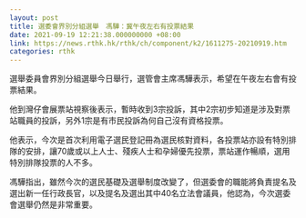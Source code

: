 ```yaml
---
layout: post
title: 選委會界別分組選舉　馮驊：冀午夜左右有投票結果
date: 2021-09-19 12:21:38.000000000 +08:00
link: https://news.rthk.hk/rthk/ch/component/k2/1611275-20210919.htm
categories: rthk
---
```


選舉委員會界別分組選舉今日舉行，選管會主席馮驊表示，希望在午夜左右會有投票結果。

他到灣仔會展票站視察後表示，暫時收到3宗投訴，其中2宗初步知道是涉及對票站職員的投訴，另外1宗是有市民投訴為何自己沒有資格投票。

他表示，今次是首次利用電子選民登記冊為選民核對資料，各投票站亦設有特別排隊的安排，讓70歲或以上人士、殘疾人士和孕婦優先投票，票站運作暢順，選用特別排隊投票的人不多。

馮驊指出，雖然今次的選民基礎及選舉制度改變了，但選委會的職能將負責提名及選出新一任行政長官，以及提名及選出其中40名立法會議員，他認為，今次選委會選舉仍然是非常重要。
